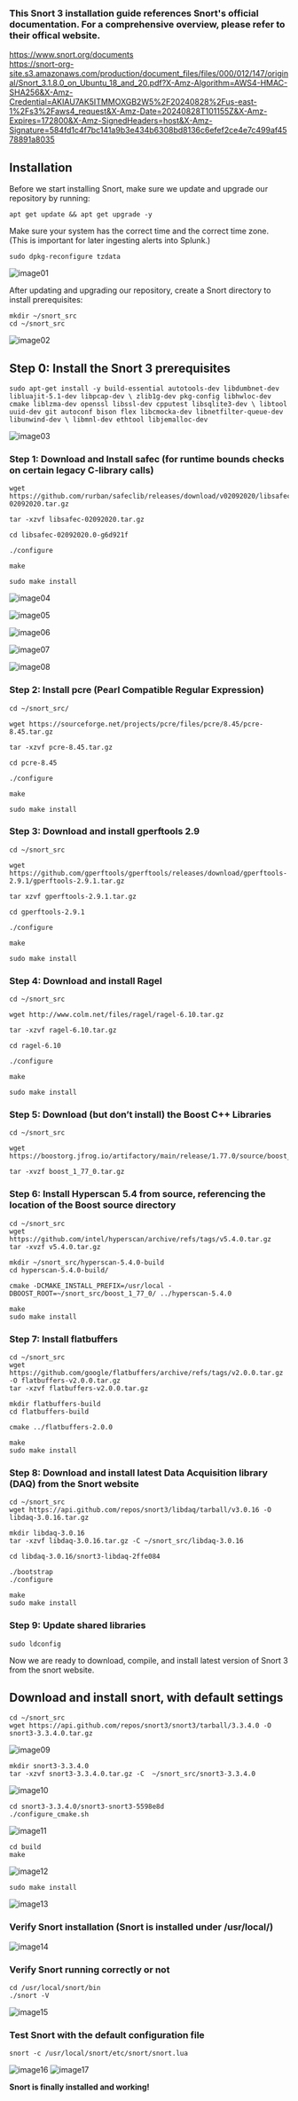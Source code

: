 ### This Snort 3 installation guide references Snort's official documentation. For a comprehensive overview, please refer to their offical website. 
https://www.snort.org/documents <br>
https://snort-org-site.s3.amazonaws.com/production/document_files/files/000/012/147/original/Snort_3.1.8.0_on_Ubuntu_18_and_20.pdf?X-Amz-Algorithm=AWS4-HMAC-SHA256&X-Amz-Credential=AKIAU7AK5ITMMOXGB2W5%2F20240828%2Fus-east-1%2Fs3%2Faws4_request&X-Amz-Date=20240828T101155Z&X-Amz-Expires=172800&X-Amz-SignedHeaders=host&X-Amz-Signature=584fd1c4f7bc141a9b3e434b6308bd8136c6efef2ce4e7c499af4578891a8035

## Installation

Before we start installing Snort, make sure we update and upgrade our repository by running:
```
apt get update && apt get upgrade -y
```

Make sure your system has the correct time and the correct time zone. (This is important for later ingesting alerts into Splunk.)
```
sudo dpkg-reconfigure tzdata
```
![image01](https://github.com/user-attachments/assets/d8c3b223-bd4f-453d-92e0-d4a414702c64)


After updating and upgrading our repository, create a Snort directory to install prerequisites:
```
mkdir ~/snort_src 
cd ~/snort_src
```
![image02](https://github.com/user-attachments/assets/a35e83ad-16ee-435b-9770-29e2dc94a0b9)

## Step 0: Install the Snort 3 prerequisites
```
sudo apt-get install -y build-essential autotools-dev libdumbnet-dev libluajit-5.1-dev libpcap-dev \ zlib1g-dev pkg-config libhwloc-dev cmake liblzma-dev openssl libssl-dev cpputest libsqlite3-dev \ libtool uuid-dev git autoconf bison flex libcmocka-dev libnetfilter-queue-dev libunwind-dev \ libmnl-dev ethtool libjemalloc-dev
```
![image03](https://github.com/user-attachments/assets/2519a7fd-84fe-4cb2-87e7-b831ae6e4a1a)

### Step 1: Download and Install **safec** (for runtime bounds checks on certain legacy C-library calls)
```
wget https://github.com/rurban/safeclib/releases/download/v02092020/libsafec-02092020.tar.gz 

tar -xzvf libsafec-02092020.tar.gz 

cd libsafec-02092020.0-g6d921f

./configure

make 

sudo make install
```
![image04](https://github.com/user-attachments/assets/895b0ea2-d7ce-4a77-9597-e4d448089f61)

![image05](https://github.com/user-attachments/assets/85fe8da6-591a-439a-afd9-f45a0f5beced)

![image06](https://github.com/user-attachments/assets/cf9c6e5c-7838-4c0b-a421-ec7fa8dceaa2)

![image07](https://github.com/user-attachments/assets/1f44fb2c-d1c3-4e80-b6fe-61d2ada569ac)

![image08](https://github.com/user-attachments/assets/8126f42e-740f-4a86-b653-7e9cbf3e3fba)


### Step 2: Install **pcre** (Pearl Compatible Regular Expression)
```
cd ~/snort_src/ 

wget https://sourceforge.net/projects/pcre/files/pcre/8.45/pcre-8.45.tar.gz 

tar -xzvf pcre-8.45.tar.gz 

cd pcre-8.45

./configure 

make 

sudo make install
```

### Step 3: Download and install gperftools 2.9
```
cd ~/snort_src 

wget https://github.com/gperftools/gperftools/releases/download/gperftools-2.9.1/gperftools-2.9.1.tar.gz 

tar xzvf gperftools-2.9.1.tar.gz

cd gperftools-2.9.1 

./configure 

make 

sudo make install
```

### Step 4: Download and install Ragel

```
cd ~/snort_src

wget http://www.colm.net/files/ragel/ragel-6.10.tar.gz

tar -xzvf ragel-6.10.tar.gz

cd ragel-6.10 

./configure 

make 

sudo make install
```

### Step 5: Download (but don’t install) the Boost C++ Libraries
```
cd ~/snort_src 

wget https://boostorg.jfrog.io/artifactory/main/release/1.77.0/source/boost_1_77_0.tar.gz 

tar -xvzf boost_1_77_0.tar.gz
```

### Step 6: Install Hyperscan 5.4 from source, referencing the location of the Boost source directory
```
cd ~/snort_src
wget https://github.com/intel/hyperscan/archive/refs/tags/v5.4.0.tar.gz 
tar -xvzf v5.4.0.tar.gz 

mkdir ~/snort_src/hyperscan-5.4.0-build 
cd hyperscan-5.4.0-build/ 

cmake -DCMAKE_INSTALL_PREFIX=/usr/local -DBOOST_ROOT=~/snort_src/boost_1_77_0/ ../hyperscan-5.4.0 

make 
sudo make install
```

### Step 7: Install flatbuffers
```
cd ~/snort_src 
wget https://github.com/google/flatbuffers/archive/refs/tags/v2.0.0.tar.gz -O flatbuffers-v2.0.0.tar.gz 
tar -xzvf flatbuffers-v2.0.0.tar.gz 

mkdir flatbuffers-build 
cd flatbuffers-build 

cmake ../flatbuffers-2.0.0 

make 
sudo make install
```

### Step 8: Download and install latest Data Acquisition library (DAQ) from the Snort website
```
cd ~/snort_src
wget https://api.github.com/repos/snort3/libdaq/tarball/v3.0.16 -O libdaq-3.0.16.tar.gz

mkdir libdaq-3.0.16
tar -xzvf libdaq-3.0.16.tar.gz -C ~/snort_src/libdaq-3.0.16

cd libdaq-3.0.16/snort3-libdaq-2ffe084

./bootstrap 
./configure 

make
sudo make install
```

### Step 9: Update shared libraries
```
sudo ldconfig
```
Now we are ready to download, compile, and install latest version of Snort 3 from the snort website.

## Download and install snort, with default settings
```
cd ~/snort_src 
wget https://api.github.com/repos/snort3/snort3/tarball/3.3.4.0 -O snort3-3.3.4.0.tar.gz 
```
![image09](https://github.com/user-attachments/assets/57f8ac79-b446-4273-8b61-381f7d4a4c28)


```
mkdir snort3-3.3.4.0
tar -xzvf snort3-3.3.4.0.tar.gz -C  ~/snort_src/snort3-3.3.4.0
```
![image10](https://github.com/user-attachments/assets/c97afcba-ea5c-4c98-a4c5-68818f8623e6)

```
cd snort3-3.3.4.0/snort3-snort3-5598e8d
./configure_cmake.sh
```
![image11](https://github.com/user-attachments/assets/f98b5b15-2679-49c7-9977-c6abad677955)


```
cd build 
make 
```
![image12](https://github.com/user-attachments/assets/a386a3d4-d71a-4f24-9ab9-c9760dd7008a)

```
sudo make install
```
![image13](https://github.com/user-attachments/assets/262564f7-dec0-4e53-b828-e53fe9412257)

### Verify Snort installation (Snort is installed under /usr/local/)
![image14](https://github.com/user-attachments/assets/052c2b16-365b-4999-95d1-ad039ddd10ef)

### Verify Snort running correctly or not
```
cd /usr/local/snort/bin
./snort -V
```
![image15](https://github.com/user-attachments/assets/d6ca6524-11de-4de5-bae2-3d31151e57ee)

### Test Snort with the default configuration file
```
snort -c /usr/local/snort/etc/snort/snort.lua
```
![image16](https://github.com/user-attachments/assets/98eebab7-a17f-40ae-a832-12c2b473492b)
![image17](https://github.com/user-attachments/assets/dacfadab-acb8-4122-a734-838ef11fd9c0)

**Snort is finally installed and working!**

